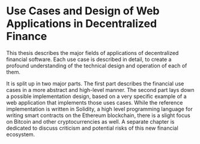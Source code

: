 # Use Cases and Design of Web Applications in Decentralized Finance
This thesis describes the major fields of applications of decentralized financial software. Each use case is described in detail, to create a profound
understanding of the technical design and operation of each of them.

It is split up in two major parts. The first part describes the financial use cases in a more abstract and high-level manner. The second part lays
down a possible implementation design, based on a very specific example of a web application that implements those uses cases. While the reference
implementation is written in Solidity, a high level programming language for writing smart contracts on the Ethereum blockchain, there is a slight
focus on Bitcoin and other cryptocurrencies as well. A separate chapter is dedicated to discuss criticism and potential risks of this new financial
ecosystem.
